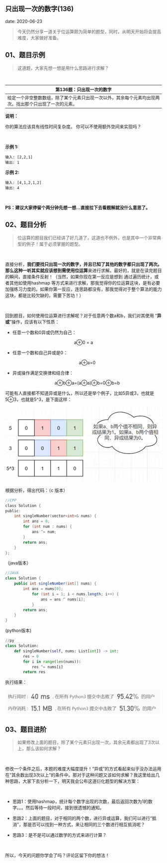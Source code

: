  
##	只出现一次的数字(136)
date:	2020-06-23
 

> 今天仍然分享一道关于位运算颇为简单的题型，同时，从明天开始将会提高难度，大家做好准备。

## 01、题目示例

> 这道题，大家先想一想是用什么思路进行求解？

<br/>

| 第136题：只出现一次的数字                                    |
| ------------------------------------------------------------ |
| 给定一个非空整数数组，除了某个元素只出现一次以外，其余每个元素均出现两次。找出那个只出现了一次的元素。 |

**说明：**

你的算法应该具有线性时间复杂度。 你可以不使用额外空间来实现吗？

<br/>

**示例 1:**

```
输入: [2,2,1]
输出: 1
```

**示例 2:**

```
输入: [4,1,2,1,2]
输出: 4
```

<br/>

**PS：建议大家停留个两分钟先想一想...直接拉下去看题解就没什么意思了。**

## 02、题目分析

> 位运算的题目我们已经讲了好几道了，这道也不例外，也是其中一个非常典型的例子！属于必须掌握的题型。

<br/>

直接分析，**我们要找只出现一次的数字，并且已知了其他的数字都只出现了两次。**那么这种一听其实就应该想到需使用**位运算**来进行求解。最好的，就是在读完题目的瞬间，直接条件反射！（当然，如果你现在第一反应是想到 通过遍历统计，或者其他如使用hashmap 等方式来进行求解，那我觉得你的位运算这块，是有必要加强练习力度的。如果你第一反应，连思路都没有，那我觉得对于整个算法的能力这块，都是比较欠缺的，需要下苦功！）

<br/>

回到题目，如何使用位运算进行求解呢？对于任意两个数a和b，我们对其使用 “**异或**”操作，应该有以下性质：

- 任意一个数和0异或仍然为自己：

<center> a⊕0 = a </center>

- 任意一个数和自己异或是0：

  <center> a⊕a=0 </center>

- 异或操作满足交换律和结合律：

  <center> a⊕b⊕a=(a⊕a)⊕b=0⊕b=b </center>

可能有人直接都不知道异或是什么，所以还是举个例子，比如5异或3，也就是5⊕3，也就是5^3，是下面这样：

<img src="./804/1.jpg" alt="PNG" style="zoom: 67%;" />

根据分析，得出代码：（c  版本）

```c
//CPP
class Solution {
public:
    int singleNumber(vector<int>& nums) {
        int ans = 0;
        for (int num : nums) {
            ans ^= num;
        }
        return ans;
    }
};
```

（java版本）

```java
//JAVA
class Solution {
    public int singleNumber(int[] nums) {
        int ans = nums[0];
            for (int i = 1; i < nums.length; i++) {
                ans = ans ^ nums[i];
            }
        return ans;
    }
}
```

(python版本)

```python
//py
class Solution:
    def singleNumber(self, nums: List[int]) -> int:
        res = 0
        for i in range(len(nums)):
            res ^= nums[i]
        return res
```

执行结果：

<img src="./804/2.jpg" alt="PNG" style="zoom: 80%;" />

## 03、题目进阶

> 如果修改上面的题目，除了某个元素只出现一次，其余元素都出现了3次以上，那么该如何求解？

<br/>

修改一个条件之后，本题的难度大幅度提升！“异或”的方式看起来似乎没办法运用在“其余数出现3次以上”的条件中。那对于这种问题又该如何求解？我这里给出几种思路，大家下去分析一下，明天我会公布这道衍化题型的解决方案：

<br/>

- 思路1：使用hashmap，统计每个数字出现的次数，最后返回次数为1的数字。。。然后等待一段时间，接到很遗憾的通知。

- 思路2：上面的题目，对于相同的两个数，进行异或运算，我们可以进行“抵消”，那是否可以找到一种方式，来让相同的三个数进行相互抵消呢？

- 思路3：是不是可以通过数学的方式来进行计算？

  <br/>

所以，今天的问题你学会了吗？评论区留下你的想法！